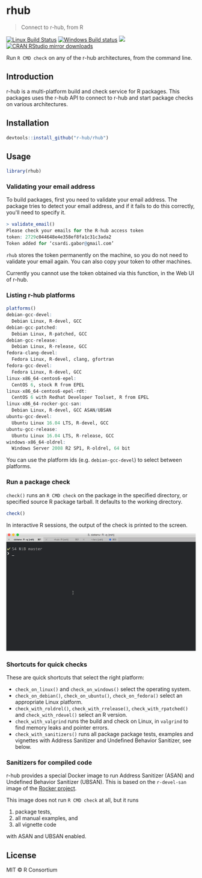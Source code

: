 
# rhub

> Connect to r-hub, from R

[![Linux Build Status](https://travis-ci.org/r-hub/rhub.svg?branch=master)](https://travis-ci.org/r-hub/rhub)
[![Windows Build status](https://ci.appveyor.com/api/projects/status/github/r-hub/rhub?svg=true)](https://ci.appveyor.com/project/gaborcsardi/rhub)
[![](http://www.r-pkg.org/badges/version/rhub)](http://www.r-pkg.org/pkg/rhub)
[![CRAN RStudio mirror downloads](http://cranlogs.r-pkg.org/badges/rhub)](http://www.r-pkg.org/pkg/rhub)

Run `R CMD check` on any of the r-hub architectures, from the
command line.

## Introduction

r-hub is a multi-platform build and check service for R packages.
This packages uses the r-hub API to connect to r-hub and start package
checks on various architectures.

## Installation

```r
devtools::install_github("r-hub/rhub")
```

## Usage

```r
library(rhub)
```

### Validating your email address

To build packages, first you need to validate your email address. The
package tries to detect your email address, and if it fails to do this
correctly, you'll need to specify it.

```r
> validate_email()
Please check your emails for the R-hub access token
token: 2729c044648e4e358ef8fa1c31c3ada2
Token added for ‘csardi.gabor@gmail.com’
```

`rhub` stores the token permanently on the machine, so you do not need
to validate your email again. You can also copy your token to other
machines.

Currently you cannot use the token obtained via this function, in the Web
UI of r-hub.

### Listing r-hub platforms

```r
platforms()
debian-gcc-devel:
  Debian Linux, R-devel, GCC
debian-gcc-patched:
  Debian Linux, R-patched, GCC
debian-gcc-release:
  Debian Linux, R-release, GCC
fedora-clang-devel:
  Fedora Linux, R-devel, clang, gfortran
fedora-gcc-devel:
  Fedora Linux, R-devel, GCC
linux-x86_64-centos6-epel:
  CentOS 6, stock R from EPEL
linux-x86_64-centos6-epel-rdt:
  CentOS 6 with Redhat Developer Toolset, R from EPEL
linux-x86_64-rocker-gcc-san:
  Debian Linux, R-devel, GCC ASAN/UBSAN
ubuntu-gcc-devel:
  Ubuntu Linux 16.04 LTS, R-devel, GCC
ubuntu-gcc-release:
  Ubuntu Linux 16.04 LTS, R-release, GCC
windows-x86_64-oldrel:
  Windows Server 2008 R2 SP1, R-oldrel, 64 bit
```

You can use the platform ids (e.g. `debian-gcc-devel`) to select between
platforms.

### Run a package check

`check()` runs an `R CMD check` on the package in the specified directory,
or specified source R package tarball. It defaults to the working
directory.

```r
check()
```

In interactive R sessions, the output of the check is printed to
the screen.

![](/inst/check-output.gif)

### Shortcuts for quick checks

These are quick shortcuts that select the right platform:

* `check_on_linux()` and `check_on_windows()` select the operating system.
* `check_on_debian()`, `check_on_ubuntu()`, `check_on_fedora()` select an
  appropriate Linux platform.
* `check_with_roldrel()`, `check_with_rrelease()`, `check_with_rpatched()`
  and `check_with_rdevel()` select an R version.
* `check_with_valgrind` runs the build and check on Linux, in `valgrind`
  to find memory leaks and pointer errors.
* `check_with_sanitizers()` runs all package package tests, examples and
  vignettes with Address Sanitizer and Undefined Behavior Sanitizer, see
  below.

### Sanitizers for compiled code

r-hub provides a special Docker image to run Address Sanitizer (ASAN) and
Undefined Behavior Sanitizer (UBSAN). This is based on the `r-devel-san`
image of the [Rocker project](https://github.com/rocker-org/r-devel-san).

This image does not run `R CMD check` at all, but it runs

1. package tests,
2. all manual examples, and
3. all vignette code

with ASAN and UBSAN enabled.

## License

MIT © R Consortium
